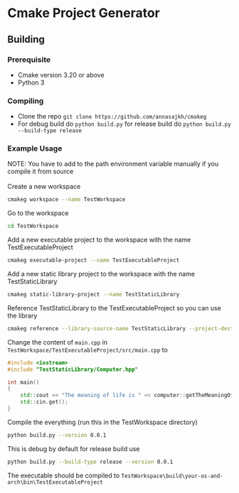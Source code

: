 # Cmake Project Generator

## Building

### Prerequisite 
- Cmake version 3.20 or above
- Python 3

### Compiling
- Clone the repo `git clone https://github.com/annasajkh/cmakeg`
- For debug build do `python build.py` for release build do `python build.py --build-type release`

### Example Usage
NOTE: You have to add to the path environment variable manually if you compile it from source<br><br>
Create a new workspace
```bash
cmakeg workspace --name TestWorkspace
```
Go to the workspace
```bash
cd TestWorkspace
```
Add a new executable project to the workspace with the name TestExecutableProject
```bash
cmakeg executable-project --name TestExecutableProject
```
Add a new static library project to the workspace with the name TestStaticLibrary
```bash
cmakeg static-library-project --name TestStaticLibrary
```
Reference TestStaticLibrary to the TestExecutableProject so you can use the library
```bash
cmakeg reference --library-source-name TestStaticLibrary --project-destination-name TestExecutableProject
```
Change the content of `main.cpp` in `TestWorkspace/TestExecutableProject/src/main.cpp` to
```cpp
#include <iostream>
#include "TestStaticLibrary/Computer.hpp"

int main()
{
    std::cout << "The meaning of life is " << computer::getTheMeaningOfLife() << "\n";
    std::cin.get();
}
```
Compile the everything (run this in the TestWorkspace directory)
```bash
python build.py --version 0.0.1
```
This is debug by default for release build use
```bash
python build.py --build-type release --version 0.0.1
```
The executable should be compiled to `TestWorkspace\build\your-os-and-arch\bin\TestExecutableProject`